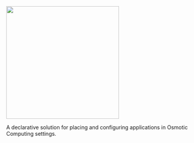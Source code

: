 <img src="https://github.com/di-unipi-socc/osmolog/blob/master/img/logo.png" width="300">

A declarative solution for placing and configuring applications in Osmotic Computing settings.
